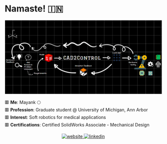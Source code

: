 # Namaste! 🇮🇳

![CAD2Control](https://github.com/meetm473/meetm473/blob/main/website-home.png)

:red_square: **Me**: Mayank :full_moon: <br>
:red_square: **Profession**: Graduate student @ University of Michigan, Ann Arbor <br>
:red_square: **Interest**: Soft robotics for medical applications <br>
:red_square: **Certifications**: Certified SolidWorks Associate - Mechanical Design <br>
<p align = center>
<a href="https://cad2controlrobots.wordpress.com/"> <img src='https://cdn.jsdelivr.net/npm/simple-icons@3.0.1/icons/icloud.svg' alt='website' height='40'> </a>
<a href="https://www.linkedin.com/in/mayank-navneet-mehta/"><img src='https://cdn.jsdelivr.net/npm/simple-icons@3.0.1/icons/linkedin.svg' alt='linkedin' height='40'></a>
</p>

